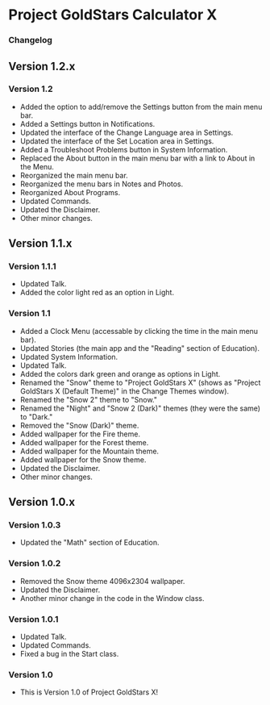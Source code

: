 # Project GoldStars Calculator X
### Changelog

## Version 1.2.x
### Version 1.2
* Added the option to add/remove the Settings button from the main menu bar.
* Added a Settings button in Notifications.
* Updated the interface of the Change Language area in Settings.
* Updated the interface of the Set Location area in Settings.
* Added a Troubleshoot Problems button in System Information.
* Replaced the About button in the main menu bar with a link to About in the Menu.
* Reorganized the main menu bar.
* Reorganized the menu bars in Notes and Photos.
* Reorganized About Programs.
* Updated Commands.
* Updated the Disclaimer.
* Other minor changes.

## Version 1.1.x
### Version 1.1.1
* Updated Talk.
* Added the color light red as an option in Light.

### Version 1.1
* Added a Clock Menu (accessable by clicking the time in the main menu bar).
* Updated Stories (the main app and the "Reading" section of Education).
* Updated System Information.
* Updated Talk.
* Added the colors dark green and orange as options in Light.
* Renamed the "Snow" theme to "Project GoldStars X" (shows as "Project GoldStars X (Default Theme)" in the Change Themes window).
* Renamed the "Snow 2" theme to "Snow."
* Renamed the "Night" and "Snow 2 (Dark)" themes (they were the same) to "Dark."
* Removed the "Snow (Dark)" theme.
* Added wallpaper for the Fire theme.
* Added wallpaper for the Forest theme.
* Added wallpaper for the Mountain theme.
* Added wallpaper for the Snow theme.
* Updated the Disclaimer.
* Other minor changes.

## Version 1.0.x
### Version 1.0.3
* Updated the "Math" section of Education.

### Version 1.0.2
* Removed the Snow theme 4096x2304 wallpaper.
* Updated the Disclaimer.
* Another minor change in the code in the Window class.

### Version 1.0.1
* Updated Talk.
* Updated Commands.
* Fixed a bug in the Start class.

### Version 1.0
* This is Version 1.0 of Project GoldStars X!